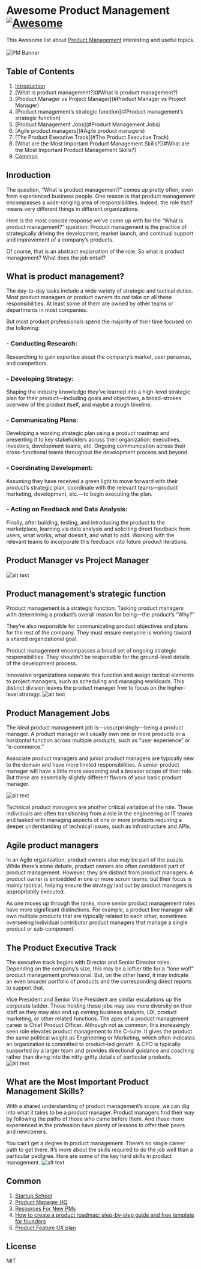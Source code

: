 # Awesome Product Management [![Awesome](https://cdn.rawgit.com/sindresorhus/awesome/d7305f38d29fed78fa85652e3a63e154dd8e8829/media/badge.svg)](https://github.com/sindresorhus/awesome)

This Awesome list about [Product Management](https://en.wikipedia.org/wiki/Product_management)  interesting and useful topics. <br /><br />
![PM Banner](https://github.com/shahedbd/awesome-project-management/blob/master/ProductManagement/Resource/pm-main.png)

## Table of Contents
1. [Introduction](#Introductions)
2. [What is product management?](#What is product management?)
3. [Product Manager vs Project Manager](#Product Manager vs Project Manager)
4. [Product management’s strategic function](#Product management’s strategic function)
5. [Product Management Jobs](#Product Management Jobs)
6. [Agile product managers](#Agile product managers)
7. [The Product Executive Track](#The Product Executive Track)
8. [What are the Most Important Product Management Skills?](#What are the Most Important Product Management Skills?)
9. [Common](#Common)

## Inroduction
The question, “What is product management?” comes up pretty often, even from experienced business people. One reason is that product management encompasses a wide-ranging area of responsibilities. Indeed, the role itself means very different things in different organizations.

Here is the most concise response we’ve come up with for the “What is product management?” question: Product management is the practice of strategically driving the development, market launch, and continual support and improvement of a company’s products.

Of course, that is an abstract explanation of the role. So what is product management? What does the job entail?

## What is product management?
The day-to-day tasks include a wide variety of strategic and tactical duties. Most product managers or product owners do not take on all these responsibilities. At least some of them are owned by other teams or departments in most companies. 

But most product professionals spend the majority of their time focused on the following:

### - Conducting Research: 
Researching to gain expertise about the company’s market, user personas, and competitors.
### - Developing Strategy: 
Shaping the industry knowledge they’ve learned into a high-level strategic plan for their product—including goals and objectives, a broad-strokes overview of the product itself, and maybe a rough timeline.
### - Communicating Plans: 
Developing a working strategic plan using a product roadmap and presenting it to key stakeholders across their organization: executives, investors, development teams, etc. Ongoing communication across their cross-functional teams throughout the development process and beyond.
### - Coordinating Development: 
Assuming they have received a green light to move forward with their product’s strategic plan, coordinate with the relevant teams—product marketing, development, etc.—to begin executing the plan.
### - Acting on Feedback and Data Analysis: 
Finally, after building, testing, and introducing the product to the marketplace, learning via data analysis and soliciting direct feedback from users, what works, what doesn’t, and what to add. Working with the relevant teams to incorporate this feedback into future product iterations.

## Product Manager vs Project Manager
![alt text](image.png)
## Product management’s strategic function
Product management is a strategic function. Tasking product managers with determining a product’s overall reason for being—the product’s “Why?” 

They’re also responsible for communicating product objectives and plans for the rest of the company. They must ensure everyone is working toward a shared organizational goal. 

Product management encompasses a broad set of ongoing strategic responsibilities. They shouldn’t be responsible for the ground-level details of the development process.

Innovative organizations separate this function and assign tactical elements to project managers, such as scheduling and managing workloads. This distinct division leaves the product manager free to focus on the higher-level strategy.
![alt text](image-1.png)
## Product Management Jobs
The ideal product management job is—unsurprisingly—being a product manager. A product manager will usually own one or more products or a horizontal function across multiple products, such as “user experience” or “e-commerce.” 

Associate product managers and junior product managers are typically new to the domain and have more limited responsibilities. A senior product manager will have a little more seasoning and a broader scope of their role. But these are essentially slightly different flavors of your basic product manager.

![alt text](image-2.png)

Technical product managers are another critical variation of the role. These individuals are often transitioning from a role in the engineering or IT teams and tasked with managing aspects of one or more products requiring a deeper understanding of technical issues, such as infrastructure and APIs.

## Agile product managers
In an Agile organization, product owners also may be part of the puzzle. While there’s some debate, product owners are often considered part of product management. However, they are distinct from product managers. A product owner is embedded in one or more scrum teams, but their focus is mainly tactical, helping ensure the strategy laid out by product managers is appropriately executed. 

As one moves up through the ranks, more senior product management roles have more significant distinctions. For example, a product line manager will own multiple products that are typically related to each other, sometimes overseeing individual contributor product managers that manage a single product or sub-component.


## The Product Executive Track
The executive track begins with Director and Senior Director roles. Depending on the company’s size, this may be a loftier title for a “lone wolf” product management professional. But, on the other hand, it may indicate an even broader portfolio of products and the corresponding direct reports to support that. 

Vice President and Senior Vice President are similar escalations up the corporate ladder. Those holding these jobs may see more diversity on their staff as they may also end up owning business analysts, UX, product marketing, or other related functions. The apex of a product management career is Chief Product Officer. Although not as common, this increasingly seen role elevates product management to the C-suite. It gives the product the same political weight as Engineering or Marketing, which often indicates an organization is committed to product-led growth. A CPO is typically supported by a larger team and provides directional guidance and coaching rather than diving into the nitty-gritty details of particular products.
![alt text](image-3.png)
## What are the Most Important Product Management Skills?
With a shared understanding of product management’s scope, we can dig into what it takes to be a product manager. Product managers find their way by following the paths of those who came before them. And those more experienced in the profession have plenty of lessons to offer their peers and newcomers. 

You can’t get a degree in product management. There’s no single career path to get there. It’s more about the skills required to do the job well than a particular pedigree. Here are some of the key hard skills in product management.
![alt text](image-4.png)
## Common
1. [Startup School](https://www.startupschool.org/)
1. [Product Manager HQ](https://www.productmanagerhq.com/)
1. [Resources For New PMs](https://miketadlock.tumblr.com/post/44814775687/resources-for-new-pms)
1. [How to create a product roadmap: step-by-step guide and free template for founders](https://krit.com/blog/product-roadmap-free-template-and-guide-for-founders)
1. [Product Feature UX plan](https://paper.dropbox.com/published/Product-Feature-UX-plan-aTB1elcLy3DC8NwAc33S3Dp)
  



License
----

MIT
